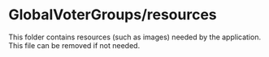 # GlobalVoterGroups/resources

This folder contains resources (such as images) needed by the application. This file can
be removed if not needed.
